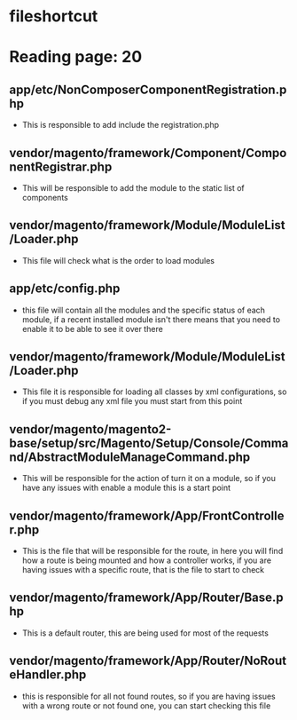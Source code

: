 # fileshortcut

# Reading page: 20

## app/etc/NonComposerComponentRegistration.php
* This is responsible to add include the registration.php

## vendor/magento/framework/Component/ComponentRegistrar.php
* This will be responsible to add the module to the static list of components

## vendor/magento/framework/Module/ModuleList/Loader.php
* This file will check what is the order to load modules

## app/etc/config.php
* this file will contain all the modules and the specific status of each module,
if a recent installed module isn't there means that you need to enable it to be
able to see it over there

## vendor/magento/framework/Module/ModuleList/Loader.php
* This file it is responsible for loading all classes by xml configurations, so if you must
debug any xml file you must start from this point


## vendor/magento/magento2-base/setup/src/Magento/Setup/Console/Command/AbstractModuleManageCommand.php
* This will be responsible for the action of turn it on a module, so if you have
any issues with enable a module this is a start point

## vendor/magento/framework/App/FrontController.php
* This is the file that will be responsible for the route, in here you will find
how a route is being mounted and how a controller works, if you are having issues with
a specific route, that is the file to start to check

## vendor/magento/framework/App/Router/Base.php
* This is a default router, this are being used for most of the requests


## vendor/magento/framework/App/Router/NoRouteHandler.php
* this is responsible for all not found routes, so if you are having
issues with a wrong route or not found one, you can start checking this file
